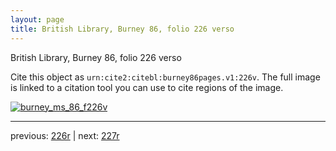 ```yaml
---
layout: page
title: British Library, Burney 86, folio 226 verso
---
```


British Library, Burney 86, folio 226 verso

Cite this object as `urn:cite2:citebl:burney86pages.v1:226v`.  The full image is linked to a citation tool you can use to cite regions of the image.

[![burney_ms_86_f226v](http://www.homermultitext.org/iipsrv?IIIF=/project/homer/pyramidal/deepzoom/citebl/burney86imgs/v1/burney_ms_86_f226v.tif/full/800,/0/default.jpg)](http://www.homermultitext.org/ict2/?urn=urn:cite2:citebl:burney86imgs.v1:burney_ms_86_f226v) 

---

previous:  [226r](../226r/) | next: [227r](../227r/)